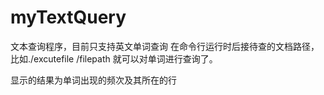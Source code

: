 # myTextQuery

文本查询程序，目前只支持英文单词查询
在命令行运行时后接待查的文档路径，比如./excutefile /filepath 就可以对单词进行查询了。

显示的结果为单词出现的频次及其所在的行
